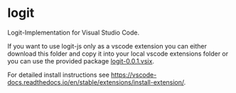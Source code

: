 # logit 

Logit-Implementation for Visual Studio Code.

If you want to use logit-js only as a vscode extension you can either download this folder and copy it into your local vscode extensions folder or you can use the provided package [logit-0.0.1.vsix](logit-0.0.1.vsix).

For detailed install instructions see https://vscode-docs.readthedocs.io/en/stable/extensions/install-extension/.
